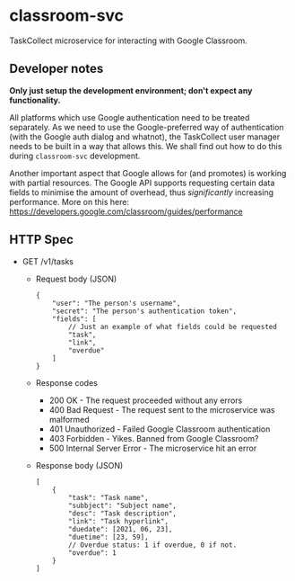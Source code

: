 classroom-svc
=============
TaskCollect microservice for interacting with Google Classroom.

Developer notes
---------------
**Only just setup the development environment; don't expect any functionality.**

All platforms which use Google authentication need to be treated separately. As we need to use the Google-preferred way of authentication (with the Google auth dialog and whatnot), the TaskCollect user manager needs to be built in a way that allows this. We shall find out how to do this during `classroom-svc` development.

Another important aspect that Google allows for (and promotes) is working with partial resources. The Google API supports requesting certain data fields to minimise the amount of overhead, thus *significantly* increasing performance. More on this here: https://developers.google.com/classroom/guides/performance

HTTP Spec
---------
* GET /v1/tasks
  * Request body (JSON)

    ```jsonc
    {
        "user": "The person's username",
        "secret": "The person's authentication token",
        "fields": [
            // Just an example of what fields could be requested
            "task",
            "link",
            "overdue"
        ]
    }
    ```

  * Response codes
     * 200 OK - The request proceeded without any errors
     * 400 Bad Request - The request sent to the microservice was malformed
     * 401 Unauthorized - Failed Google Classroom authentication
     * 403 Forbidden - Yikes. Banned from Google Classroom?
     * 500 Internal Server Error - The microservice hit an error

  * Response body (JSON)
    
    ```jsonc
    [
        {
            "task": "Task name",
            "subbject": "Subject name",
            "desc": "Task description",
            "link": "Task hyperlink",
            "duedate": [2021, 06, 23],
            "duetime": [23, 59],
            // Overdue status: 1 if overdue, 0 if not.
            "overdue": 1
        }
    ]
    ```